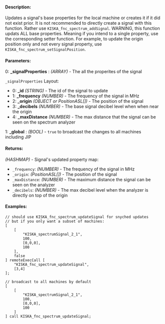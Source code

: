 #### Description:
Updates a signal's base properties for the local machine or creates it if it did not exist prior. It is not recommended to directly create a signal with this function. Rather use `KISKA_fnc_spectrum_addSignal`. WARNING, this function updats ALL base properties. Meaning if you intend to a single property, use the corresponding setter function. For example, to update the origin position only and not every signal property, use `KISKA_fnc_spectrum_setSignalPosition`.

#### Parameters:
0: **_signalProperties** : *(ARRAY)* - The all the properites of the signal`_signalProperties` Layout:- 0: **_id** *(STRING)* - The id of the signal to update- 1: **_frequency** *(NUMBER)* - The frequency of the signal in MHz- 2: **_origin** *(OBJECT or PositionASL[])* - The position of the signal- 3: **_decibels** *(NUMBER)* - The base signal decibel level when when near the origin- 4: **_maxDistance** *(NUMBER)* - The max distance that the signal can be seen on the spectrum analyzer

1: **_global** : *(BOOL)* - `true` to broadcast the changes to all machines including JIP

#### Returns:
*(HASHMAP)* - Signal's updated property map:

- `_frequency`: *(NUMBER)* - The frequency of the signal in MHz
- `_origin`: *(PositionASL[])* - The position of the signal
- `_maxDistance`: *(NUMBER)* - The maximum distance the signal can be seen on the analyzer
- `_decibels`: *(NUMBER)* - The max decibel level when the analyzer is directly on top of the origin

#### Examples:
```sqf
// should use KISKA_fnc_spectrum_updateSignal for snyched updates
// but if you only want a subset of machines:
[
    [
        "KISKA_spectrumSignal_2_1",
        100,
        [0,0,0],
        100
    ],
    false
] remoteExecCall [
    "KISKA_fnc_spectrum_updateSignal",
    [3,4]
];
```
```sqf
// broadcast to all machines by default
[
    [
        "KISKA_spectrumSignal_2_1",
        100,
        [0,0,0],
        100
    ]
] call KISKA_fnc_spectrum_updateSignal;
```

